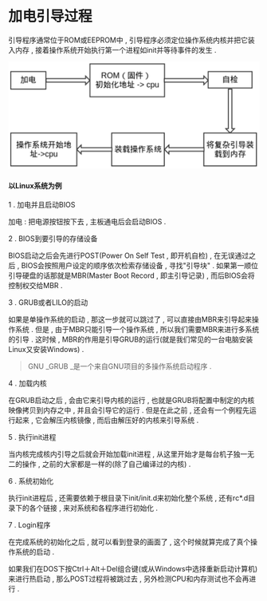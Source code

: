 # 加电引导过程

引导程序通常位于ROM或EEPROM中 , 引导程序必须定位操作系统内核并把它装入内存 , 接着操作系统开始执行第一个进程如init并等待事件的发生 .

![](/assets/jiadianyindao.png)

#### **以Linux系统为例**

1 . 加电并且启动BIOS

加电 : 把电源按钮按下去 , 主板通电后会启动BIOS . 

2 . BIOS到要引导的存储设备

BIOS启动之后会先进行POST\(Power On Self Test , 即开机自检\) , 在无误通过之后 , BIOS会按照用户设定的顺序依次检索存储设备 , 寻找"引导块" . 如果第一顺位引导硬盘的话那就是MBR\(Master Boot Record , 即主引导记录\) , 而后BIOS会将控制权交给MBR . 

3 . GRUB或者LILO的启动

如果是单操作系统的启动 , 那这一步就可以跳过了 , 可以直接由MBR来引导起来操作系统 . 但是 , 由于MBR只能引导一个操作系统 , 所以我们需要MBR来进行多系统的引导 . 这时候 , MBR的作用是引导GRUB的运行\(就是我们常见的一台电脑安装Linux又安装Windows\) . 

> GNU _GRUB _是一个来自GNU项目的多操作系统启动程序 .

4 . 加载内核

在GRUB启动之后 , 会由它来引导内核的运行 , 也就是GRUB将配置中制定的内核映像拷贝到内存之中 , 并且会引导它的运行 . 但是在此之前 , 还会有一个例程先运行起来 , 它会解压内核镜像 , 而后由解压好的内核来引导系统 . 

5 . 执行init进程

当内核完成核内引导之后就会开始加载init进程 , 从这里开始才是每台机子独一无二的操作 , 之前的大家都是一样的\(除了自己编译过的内核\) . 

6 . 系统初始化

执行init进程后 , 还需要依赖于根目录下init/init.d来初始化整个系统 , 还有rc\*.d目录下的各个链接 , 来对系统和各程序进行初始化 . 

7 . Login程序

在完成系统的初始化之后 , 就可以看到登录的画面了 , 这个时候就算完成了真个操作系统的启动 . 

如果我们在DOS下按Ctrl＋Alt＋Del组合键\(或从Windows中选择重新启动计算机\)来进行热启动 , 那么POST过程将被跳过去 , 另外检测CPU和内存测试也不会再进行 . 

